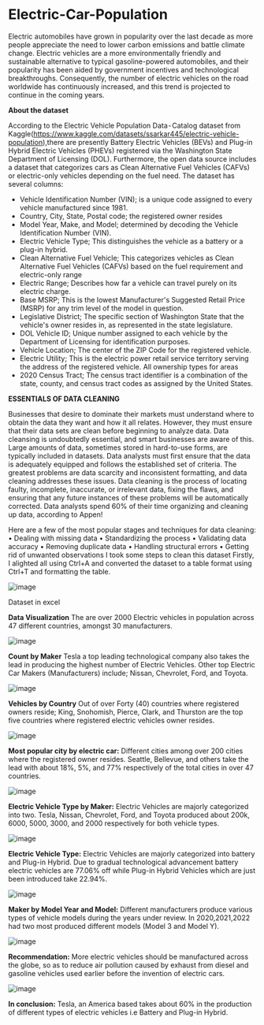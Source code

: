 # Electric-Car-Population
Electric automobiles have grown in popularity over the last decade as more people appreciate the need to lower carbon emissions and battle climate change. Electric vehicles are a more environmentally friendly and sustainable alternative to typical gasoline-powered automobiles, and their popularity has been aided by government incentives and technological breakthroughs. Consequently, the number of electric vehicles on the road worldwide has continuously increased, and this trend is projected to continue in the coming years.

**About the dataset**

According to the Electric Vehicle Population Data - Catalog dataset from Kaggle(https://www.kaggle.com/datasets/ssarkar445/electric-vehicle-population),there are presently Battery Electric Vehicles (BEVs) and Plug-in Hybrid Electric Vehicles (PHEVs) registered via the Washington State Department of Licensing (DOL). Furthermore, the open data source includes a dataset that categorizes cars as Clean Alternative Fuel Vehicles (CAFVs) or electric-only vehicles depending on the fuel need.
The dataset has several columns:
- Vehicle Identification Number (VIN); is a unique code assigned to every vehicle manufactured since 1981.
- Country, City, State, Postal code; the registered owner resides
- Model Year, Make, and Model; determined by decoding the Vehicle Identification Number (VIN).
- Electric Vehicle Type; This distinguishes the vehicle as a battery or a plug-in hybrid.
- Clean Alternative Fuel Vehicle; This categorizes vehicles as Clean Alternative Fuel Vehicles (CAFVs) based on the fuel requirement and electric-only range
- Electric Range; Describes how far a vehicle can travel purely on its electric charge.
- Base MSRP; This is the lowest Manufacturer's Suggested Retail Price (MSRP) for any trim level of the model in question.
- Legislative District; The specific section of Washington State that the vehicle's owner resides in, as represented in the state legislature.
- DOL Vehicle ID; Unique number assigned to each vehicle by the Department of Licensing for identification purposes.
- Vehicle Location; The center of the ZIP Code for the registered vehicle.
- Electric Utility; This is the electric power retail service territory serving the address of the registered vehicle. All ownership types for areas
- 2020 Census Tract; The census tract identifier is a combination of the state, county, and census tract codes as assigned by the United States.


**ESSENTIALS OF DATA CLEANING**

Businesses that desire to dominate their markets must understand where to obtain the data they want and how it all relates. However, they must ensure that their data sets are clean before beginning to analyze data. Data cleansing is undoubtedly essential, and smart businesses are aware of this. Large amounts of data, sometimes stored in hard-to-use forms, are typically included in datasets. Data analysts must first ensure that the data is adequately equipped and follows the established set of criteria. The greatest problems are data scarcity and inconsistent formatting, and data cleaning addresses these issues. Data cleaning is the process of locating faulty, incomplete, inaccurate, or irrelevant data, fixing the flaws, and ensuring that any future instances of these problems will be automatically corrected. Data analysts spend 60% of their time organizing and cleaning up data, according to Appen!


Here are a few of the most popular stages and techniques for data cleaning: • Dealing with missing data • Standardizing the process • Validating data accuracy • Removing duplicate data • Handling structural errors • Getting rid of unwanted observations
I took some steps to clean this dataset Firstly, I alighted all using Ctrl+A and converted the dataset to a table format using Ctrl+T and formatting the table.

![image](https://user-images.githubusercontent.com/124578882/225068061-6c43899e-ffeb-417f-84b6-d80336f906c9.png)

Dataset in excel

**Data Visualization**
The are over 2000 Electric vehicles in population across 47 different countries, amongst 30 manufacturers.

![image](https://user-images.githubusercontent.com/124578882/225068350-083404f0-d183-4bca-b8ae-3790f461d731.png)


**Count by Maker**
Tesla a top leading technological company also takes the lead in producing the highest number of Electric Vehicles. Other top Electric Car Makers (Manufacturers) include; Nissan, Chevrolet, Ford, and Toyota.

![image](https://user-images.githubusercontent.com/124578882/225068386-2cef574c-4e98-4dde-a111-b0a6be6eed78.png)


**Vehicles by Country**
Out of over Forty (40) countries where registered owners reside; King, Snohomish, Pierce, Clark, and Thurston are the top five countries where registered electric vehicles owner resides.

![image](https://user-images.githubusercontent.com/124578882/225068414-bb37aeae-0c05-4d4e-b446-454ffe5a05c8.png)


**Most popular city by electric car:** Different cities among over 200 cities where the registered owner resides. Seattle, Bellevue, and others take the lead with about 18%, 5%, and 77% respectively of the total cities in over 47 countries.

![image](https://user-images.githubusercontent.com/124578882/225068458-0dc8cb7b-c7d0-46bc-a023-f44889822505.png)


**Electric Vehicle Type by Maker:** Electric Vehicles are majorly categorized into two. Tesla, Nissan, Chevrolet, Ford, and Toyota produced about 200k, 6000, 5000, 3000, and 2000 respectively for both vehicle types.

![image](https://user-images.githubusercontent.com/124578882/225068531-23aa03ca-5cbf-4006-9189-7c267ee29740.png)


**Electric Vehicle Type:** Electric Vehicles are majorly categorized into battery and Plug-in Hybrid. Due to gradual technological 
advancement battery electric vehicles are 77.06% off while Plug-in Hybrid Vehicles which are just been introduced take 22.94%.

![image](https://user-images.githubusercontent.com/124578882/225068574-9e6a2bbd-aee7-42ab-84e6-c56347f90925.png)


**Maker by Model Year and Model:** Different manufacturers produce various types of vehicle models during the years under review. In 2020,2021,2022 had two most produced different models (Model 3 and Model Y).

![image](https://user-images.githubusercontent.com/124578882/225068620-b8c3f2fe-68a9-408f-92f3-26fc6524d95e.png)


**Recommendation:** More electric vehicles should be manufactured across the globe, so as to reduce air pollution caused by exhaust from diesel and gasoline vehicles used earlier before the invention of electric cars.


![image](https://user-images.githubusercontent.com/124578882/225068660-8fc0ba00-082b-4c58-8624-7c48bd3d10d8.png)


**In conclusion:** Tesla, an America based takes about 60% in the production of different types of electric vehicles i.e Battery and Plug-in Hybrid.
